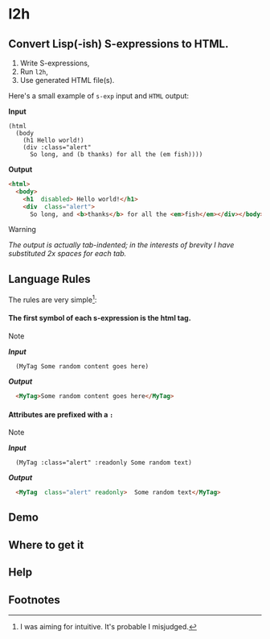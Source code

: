 # l2h

## Convert Lisp(-ish) S-expressions to HTML.

1. Write S-expressions,
2. Run `l2h`,
3. Use generated HTML file(s).

Here's a small example of `s-exp` input and `HTML` output:

**Input**
```elisp
(html
  (body
    (h1 Hello world!)
    (div :class="alert"
      So long, and (b thanks) for all the (em fish))))
```

**Output**
```html
<html>
  <body>
    <h1  disabled> Hello world!</h1>
    <div  class="alert">
      So long, and <b>thanks</b> for all the <em>fish</em></div></body></html>
```
</div>

> [!Warning]
> *The output is actually tab-indented; in the interests of brevity I
> have substituted 2x spaces for each tab.*

## Language Rules
The rules are very simple[^1]:

#### The first symbol of each s-expression is the html tag.

> [!NOTE]
> ***Input***
> ```
>   (MyTag Some random content goes here)
> ```
> ***Output***
> ```html
>   <MyTag>Some random content goes here</MyTag>
> ```

#### Attributes are prefixed with a `:`

> [!NOTE]
> ***Input***
> ```
>   (MyTag :class="alert" :readonly Some random text)
> ```
> ***Output***
> ```html
>   <MyTag  class="alert" readonly>  Some random text</MyTag>
> ```


## Demo

## Where to get it

## Help

## Footnotes
[^1]: I was aiming for intuitive. It's probable I misjudged.
